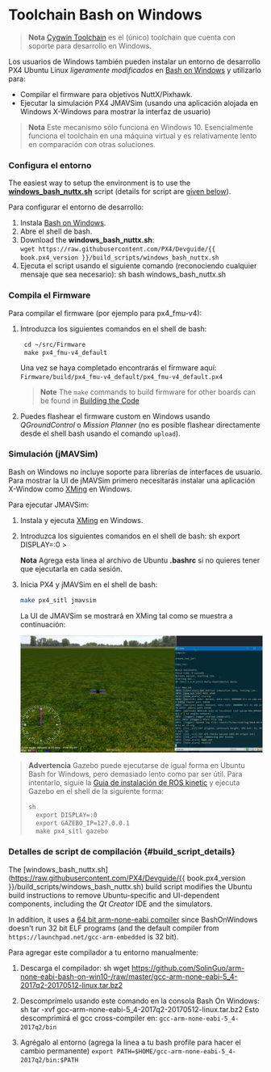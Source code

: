 # Toolchain Bash on Windows

> **Nota** [Cygwin Toolchain](../setup/dev_env_windows_cygwin.md) es el (único) toolchain que cuenta con soporte para desarrollo en Windows.

Los usuarios de Windows también pueden instalar un entorno de desarrollo PX4 Ubuntu Linux *ligeramente modificados* en [Bash on Windows](https://github.com/Microsoft/BashOnWindows) y utilizarlo para:

* Compilar el firmware para objetivos NuttX/Pixhawk.
* Ejecutar la simulación PX4 JMAVSim (usando una aplicación alojada en Windows X-Windows para mostrar la interfaz de usuario)

> **Nota** Este mecanismo sólo funciona en Windows 10. Esencialmente funciona el toolchain en una máquina virtual y es relativamente lento en comparación con otras soluciones.

### Configura el entorno

The easiest way to setup the environment is to use the **<a href="https://raw.githubusercontent.com/PX4/Devguide/{{ book.px4_version }}/build_scripts/windows_bash_nuttx.sh" target="_blank" download>windows_bash_nuttx.sh</a>** script (details for script are [given below](#build_script_details)).

Para configurar el entorno de desarrollo:

1. Instala [Bash on Windows](https://github.com/Microsoft/BashOnWindows).
2. Abre el shell de bash.
3. Download the **windows_bash_nuttx.sh**:  
    `wget https://raw.githubusercontent.com/PX4/Devguide/{{ book.px4_version }}/build_scripts/windows_bash_nuttx.sh`
4. Ejecuta el script usando el siguiente comando (reconociendo cualquier mensaje que sea necesario): 
        sh
        bash windows_bash_nuttx.sh

### Compila el Firmware

Para compilar el firmware (por ejemplo para px4_fmu-v4):

1. Introduzca los siguientes comandos en el shell de bash:
    
        cd ~/src/Firmware
        make px4_fmu-v4_default
        
    
    Una vez se haya completado encontrarás el firmware aquí: `Firmware/build/px4_fmu-v4_default/px4_fmu-v4_default.px4`
    
    > **Note** The `make` commands to build firmware for other boards can be found in [Building the Code](../setup/building_px4.md#nuttx)

2. Puedes flashear el firmware custom en Windows usando *QGroundControl* o *Mission Planner* (no es posible flashear directamente desde el shell bash usando el comando `upload`).

### Simulación (jMAVSim)

Bash on Windows no incluye soporte para librerías de interfaces de usuario. Para mostrar la UI de jMAVSim primero necesitarás instalar una aplicación X-Window como [XMing](https://sourceforge.net/projects/xming/) en Windows.

Para ejecutar JMAVSim:

1. Instala y ejecuta [XMing](https://sourceforge.net/projects/xming/) en Windows.
2. Introduzca los siguientes comandos en el shell de bash: 
        sh
        export DISPLAY=:0 > 
    
    **Nota** Agrega esta linea al archivo de Ubuntu **.bashrc** si no quieres tener que ejecutarla en cada sesión.
3. Inicia PX4 y jMAVSim en el shell de bash:
    
    ```sh
    make px4_sitl jmavsim
    ```
    
    La UI de JMAVSim se mostrará en XMing tal como se muestra a continuación:
    
    ![jMAVSimOnWindows](../../assets/simulation/JMAVSim_on_Windows.PNG)

> **Advertencia** Gazebo puede ejecutarse de igual forma en Ubuntu Bash for Windows, pero demasiado lento como par ser útil. Para intentarlo, siguie la [Guia de instalación de ROS kinetic](http://wiki.ros.org/kinetic/Installation/Ubuntu) y ejecuta Gazebo en el shell de la siguiente forma: 
> 
>     sh
>       export DISPLAY=:0
>       export GAZEBO_IP=127.0.0.1
>       make px4_sitl gazebo

### Detalles de script de compilación {#build_script_details}

The [windows_bash_nuttx.sh](https://raw.githubusercontent.com/PX4/Devguide/{{ book.px4_version }}/build_scripts/windows_bash_nuttx.sh) build script modifies the Ubuntu build instructions to remove Ubuntu-specific and UI-dependent components, including the *Qt Creator* IDE and the simulators.

In addition, it uses a [64 bit arm-none-eabi compiler](https://github.com/SolinGuo/arm-none-eabi-bash-on-win10-.git) since BashOnWindows doesn't run 32 bit ELF programs (and the default compiler from `https://launchpad.net/gcc-arm-embedded` is 32 bit).

Para agregar este compilador a tu entorno manualmente:

1. Descarga el compilador: 
        sh
        wget https://github.com/SolinGuo/arm-none-eabi-bash-on-win10-/raw/master/gcc-arm-none-eabi-5_4-2017q2-20170512-linux.tar.bz2

2. Descomprímelo usando este comando en la consola Bash On Windows: 
        sh
        tar -xvf gcc-arm-none-eabi-5_4-2017q2-20170512-linux.tar.bz2 Esto descomprimirá el gcc cross-compiler en: ```gcc-arm-none-eabi-5_4-2017q2/bin```

3. Agrégalo al entorno (agrega la linea a tu bash profile para hacer el cambio permanente) ```export PATH=$HOME/gcc-arm-none-eabi-5_4-2017q2/bin:$PATH```